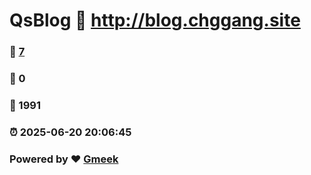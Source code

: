 # QsBlog :link: http://blog.chggang.site 
### :page_facing_up: [7](http://blog.chggang.site/tag.html) 
### :speech_balloon: 0 
### :hibiscus: 1991 
### :alarm_clock: 2025-06-20 20:06:45 
### Powered by :heart: [Gmeek](https://github.com/Meekdai/Gmeek)
